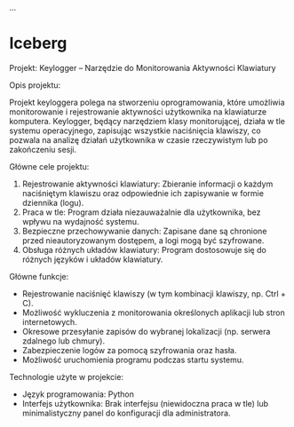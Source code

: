 ...
# Iceberg
Projekt: Keylogger – Narzędzie do Monitorowania Aktywności Klawiatury

Opis projektu:

Projekt keyloggera polega na stworzeniu oprogramowania, które umożliwia monitorowanie i rejestrowanie aktywności użytkownika na klawiaturze komputera. Keylogger, będący narzędziem klasy monitorującej, działa w tle systemu operacyjnego, zapisując wszystkie naciśnięcia klawiszy, co pozwala na analizę działań użytkownika w czasie rzeczywistym lub po zakończeniu sesji. 

Główne cele projektu:
1. Rejestrowanie aktywności klawiatury: Zbieranie informacji o każdym naciśniętym klawiszu oraz odpowiednie ich zapisywanie w formie dziennika (logu).
2. Praca w tle: Program działa niezauważalnie dla użytkownika, bez wpływu na wydajność systemu.
3. Bezpieczne przechowywanie danych: Zapisane dane są chronione przed nieautoryzowanym dostępem, a logi mogą być szyfrowane.
4. Obsługa różnych układów klawiatury: Program dostosowuje się do różnych języków i układów klawiatury.


Główne funkcje:
- Rejestrowanie naciśnięć klawiszy (w tym kombinacji klawiszy, np. Ctrl + C).
- Możliwość wykluczenia z monitorowania określonych aplikacji lub stron internetowych.
- Okresowe przesyłanie zapisów do wybranej lokalizacji (np. serwera zdalnego lub chmury).
- Zabezpieczenie logów za pomocą szyfrowania oraz hasła.
- Możliwość uruchomienia programu podczas startu systemu.

Technologie użyte w projekcie:
- Język programowania: Python
- Interfejs użytkownika: Brak interfejsu (niewidoczna praca w tle) lub minimalistyczny panel do konfiguracji dla administratora.


